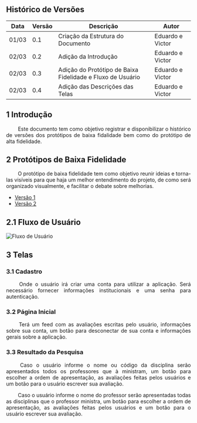 ## Histórico de Versões

Data|Versão|Descrição|Autor
-|-|-|-
01/03|0.1|Criação da Estrutura do Documento|Eduardo e Victor|
02/03|0.2|Adição da Introdução|Eduardo e Victor|
02/03|0.3|Adição do Protótipo de Baixa Fidelidade e Fluxo de Usuário|Eduardo e Victor|
02/03|0.4|Adição das Descrições das Telas|Eduardo e Victor|


## 1 <a name="1">Introdução</a>

 <p align = "justify"> &emsp;&emsp; Este documento tem como objetivo registrar e disponibilizar o histórico de versões dos protótipos de baixa fidalidade bem como do protótipo de alta fidelidade.</p>

## 2 <a name="2">Protótipos de Baixa Fidelidade</a>

 <p align = "justify"> &emsp;&emsp; O protótipo de baixa fidelidade tem como objetivo reunir ideias e torna-las visíveis para que haja um melhor entendimento do projeto, de como será organizado visualmente, e facilitar o debate sobre melhorias.</p>

 - [Versão 1](https://github.com/fga-eps-mds/2020.2-Anunbis/issues/39#issuecomment-787580528)
 - [Versão 2](https://github.com/fga-eps-mds/2020.2-Anunbis/issues/39#issuecomment-790673259)

## 2.1 <a name="2.1">Fluxo de Usuário</a>

![Fluxo de Usuário](/images/fluxoDeUsuario.jpg)

## 3 <a name="3">Telas</a>

### 3.1 <a name="3.1">Cadastro</a>

 <p align = "justify"> &emsp;&emsp; Onde o usuário irá criar uma conta para utilizar a aplicação. Será necessário fornecer informações institucionais e uma senha para autenticação.</p>


### 3.2 <a name="3.2">Página Inicial</a>

 <p align = "justify"> &emsp;&emsp; Terá um feed com as avaliações escritas pelo usuário, informações sobre sua conta, um botão para desconectar de sua conta e informações gerais sobre a aplicação.</p>

### 3.3 <a name="3.3">Resultado da Pesquisa</a>

 <p align = "justify"> &emsp;&emsp; Caso o usuário informe o nome ou código da disciplina serão apresentados todos os professores que à ministram, um botão para escolher a ordem de apresentação, as avaliações feitas pelos usuários e um botão para o usuário escrever sua avaliação.  </p>
 <p align = "justify"> &emsp;&emsp; Caso o usuário informe o nome do professor serão apresentadas todas as disciplinas que o professor ministra, um botão para escolher a ordem de apresentação, as avaliações feitas pelos usuários e um botão para o usuário escrever sua avaliação.  </p>


